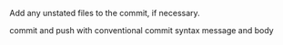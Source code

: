 Add any unstated files to the commit, if necessary.

commit and push with conventional commit syntax message and body